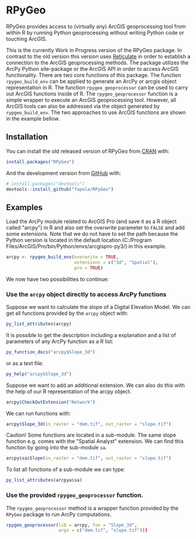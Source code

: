 # RPyGeo

RPyGeo provides access to (virtually any) ArcGIS geoprocessing tool from 
within R by running Python geoprocessing without writing Python code or touching ArcGIS.


This is the currently Work in Progress version of the RPyGeo package. 
In contrast to the old version this version uses [Reticulate](https://rstudio.github.io/reticulate/articles/introduction.html)
in order to establish a connection to the ArcGIS geoprocessing methods. 
The package utilizes the ArcPy Python site-package or the ArcGIS API in order to
access ArcGIS functionality. There are two core functions of this package. The function
`rpygeo_build_env` can be applied to generate an ArcPy or arcgis
object representation in R. The function `rpygeo_geoprocessor` can be
used to carry out ArcGIS functions inside of R. The `rpygeo_geoprocessor` function
is a simple wrapper to execute an ArcGIS geoprocessing tool. However, all ArcGIS
tools can also be addressed via the object generated by `rypgeo_build_env`.
The two approaches to use ArcGIS functions are shown in the example bellow.

## Installation

You can install the old released version of RPyGeo from [CRAN](https://CRAN.R-project.org/package=RPyGeo ) with:

``` r
install.packages("RPyGeo")
```

And the development version from [GitHub](https://github.com/) with:

``` r
# install.packages("devtools")
devtools::install_github("fapola/RPyGeo")
```
## Examples
Load the ArcPy module related to ArcGIS Pro (and save it as a R
object called "arcpy") in R and also set the overwrite parameter
to `FALSE` and add some extensions. Note that we do not have to set the path
because the Python version is located in the default location
(C:/Program Files/ArcGIS/Pro/bin/Python/envs/arcgispro-py3/) in this example.

``` r
arcpy <- rpygeo_build_env(overwrite = TRUE,
                          extensions = c("3d", "Spatial"),
                          pro = TRUE)
```

We now have two possibilities to continue:

### Use the `arcpy` object directly to access ArcPy functions
Suppose we want to calculate the slope of a Digital Elevation Model.
We can get all functions provided by the `arcpy` object with:

``` r
py_list_attributes(arcpy)

```

It is possible to get the description including a explanation and a list of parameters
of any ArcPy function as a R list:

``` r
py_function_docs("arcpy$Slope_3d")

```

or as a text file:
``` r
py_help("arcpy$Slope_3d")

```

Suppose we want to add an additional extension. We can also do this with the 
help of our R representation of the arcpy object. 

``` r
arcpy$CheckOutExtension("Network")

```

We can run functions with:
``` r
arcpy$Slope_3d(in_raster = "dem.tif", out_raster = "slope.tif")

```
Caution! Some functions are located in a sub-module. The same slope function e.g.
comes with the "Spatial Analyst" extension. We can find this function by
going into the sub-module `sa`.

``` r
arcpy$sa$Slope(in_raster = "dem.tif", out_raster = "slope.tif")

```

To list all functions of a sub-module we can type:

``` r
py_list_attributes(arcpya$sa)
```

### Use the provided `rpygeo_geoprocessor` function.
The `rpygeo_geoprocessor` method is a wrapper function provided by the `RPyGeo`
package to run ArcPy computations. 


``` r
rpygeo_geoprocessor(lib = arcpy, fun = "Slope_3d",
                    args = c("dem.tif", "slope.tif"))}
```
